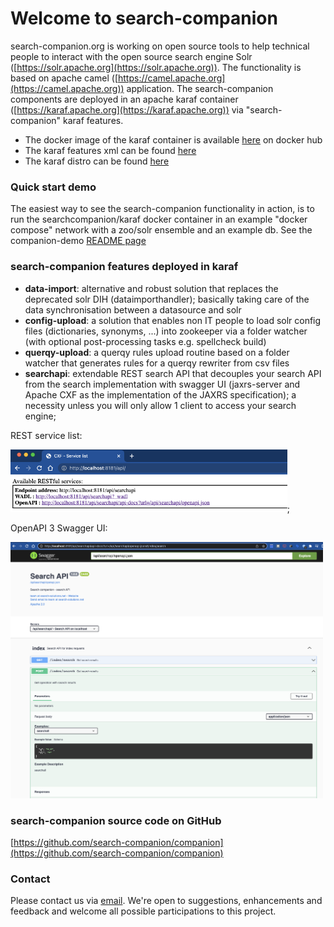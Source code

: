 # Welcome to search-companion

search-companion.org is working on open source tools to help technical people to interact with the open source search engine Solr ([https://solr.apache.org](https://solr.apache.org)).
The functionality is based on apache camel ([https://camel.apache.org](https://camel.apache.org)) application.
The search-companion components are deployed in an apache karaf container ([https://karaf.apache.org](https://karaf.apache.org)) via "search-companion" karaf features.

- The docker image of the karaf container is available [here](https://hub.docker.com/repository/docker/searchcompanion/karaf) on docker hub
- The karaf features xml can be found [here](https://mvn.search-companion.org/mvnrepo/companion/org/search-companion/companion-karaf-features/0.8.1/companion-karaf-features-0.8.1-features.xml/)
- The karaf distro can be found [here](https://mvn.search-companion.org/mvnrepo/companion/org/search-companion/companion-karaf/0.8.1/companion-karaf-0.8.1.tar.gz)

### Quick start demo
The easiest way to see the search-companion functionality in action, is to run the searchcompanion/karaf docker container in an example "docker compose" network with a zoo/solr ensemble and an example db.
See the companion-demo [README page](https://github.com/search-companion/companion-demo)

### search-companion features deployed in karaf

- **data-import**: alternative and robust solution that replaces the deprecated solr DIH (dataimporthandler); basically taking care of the data synchronisation between a datasource and solr
- **config-upload**: a solution that enables non IT people to load solr config files (dictionaries, synonyms, ...) into zookeeper via a folder watcher (with optional post-processing tasks e.g. spellcheck build)
- **querqy-upload**: a querqy rules upload routine based on a folder watcher that generates rules for a querqy rewriter from csv files
- **searchapi**: extendable REST search API that decouples your search API from the search implementation with swagger UI (jaxrs-server and Apache CXF as the implementation of the JAXRS specification); a necessity unless you will only allow 1 client to access your search engine; 

REST service list:

<img height="100px" src="./assets/searchapi-cxf-servicelist.png"/>; 

OpenAPI 3 Swagger UI: 

<img src="./assets/searchapi-swagger-openapi.png" title="searchapi-swagger-openapi" width="500px"/>

### search-companion source code on GitHub

[https://github.com/search-companion/companion](https://github.com/search-companion/companion)

### Contact

Please contact us via [email](mailto:info@search-companion.org).
We're open to suggestions, enhancements and feedback and welcome all possible participations to this project.
